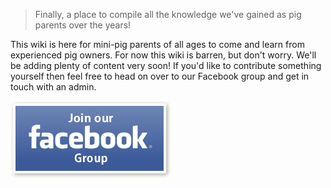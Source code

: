 <!-- TITLE: Welecome to Pigipedia -->
<!-- SUBTITLE: The official wiki for mini-pig parents and enthusiasts. -->

<div style="position: relative; min-height: 1500px; ">
<div style="position: absolute; top: 0; left: 0; width: 100%; height: 100%; opacity: .30; background-image: url(/uploads/free-pig-wallpapers-8.jpg); background-size: contain; background-repeat: no-repeat;"></div>

> Finally, a place to compile all the knowledge we've gained as pig parents over the years!

This wiki is here for mini-pig parents of all ages to come and learn from experienced pig owners. For now this wiki is barren, but don't worry. We'll be adding plenty of content very soon! If you'd like to contribute something yourself then feel free to head on over to our Facebook group and get in touch with an admin.

![Button Join Facebook](/uploads/button-join-facebook.jpg "Button Join Facebook")


</div>